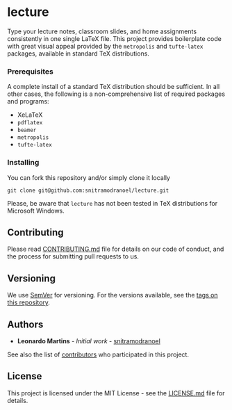# lecture

Type your lecture notes, classroom slides, and home assignments consistently in one single LaTeX file. This project provides boilerplate code with great visual appeal provided by the `metropolis` and `tufte-latex` packages, available in standard TeX distributions.

### Prerequisites

A complete install of a standard TeX distribution should be sufficient. In all other cases, the following is a non-comprehensive list of required packages and programs:

- XeLaTeX
- `pdflatex`
- `beamer`
- `metropolis`
- `tufte-latex`

### Installing

You can fork this repository and/or simply clone it locally

```
git clone git@github.com:snitramodranoel/lecture.git
```

Please, be aware that `lecture` has not been tested in TeX distributions for Microsoft Windows.

## Contributing

Please read [CONTRIBUTING.md](CONTRIBUTING.md) file for details on our code of conduct, and the process for submitting pull requests to us.

## Versioning

We use [SemVer](http://semver.org/) for versioning. For the versions available, see the [tags on this repository](https://github.com/snitramodranoel/lecture/tags).

## Authors

* **Leonardo Martins** - *Initial work* - [snitramodranoel](https://github.com/snitramodranoel)

See also the list of [contributors](https://github.com/snitramodranoel/lecture/contributors) who participated in this project.

## License

This project is licensed under the MIT License - see the [LICENSE.md](LICENSE.md) file for details.
